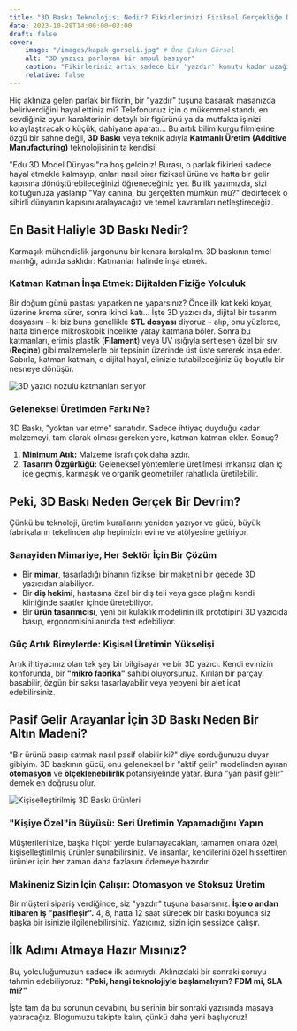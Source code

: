 ```yaml
---
title: "3D Baskı Teknolojisi Nedir? Fikirlerinizi Fiziksel Gerçekliğe Dönüştürme Sanatı"
date: 2023-10-28T14:00:00+03:00
draft: false
cover:
    image: "/images/kapak-gorseli.jpg" # Öne Çıkan Görsel
    alt: "3D yazıcı parlayan bir ampul basıyor"
    caption: "Fikirleriniz artık sadece bir 'yazdır' komutu kadar uzağınızda."
    relative: false
---
```


Hiç aklınıza gelen parlak bir fikrin, bir "yazdır" tuşuna basarak masanızda beliriverdiğini hayal ettiniz mi? Telefonunuz için o mükemmel standı, en sevdiğiniz oyun karakterinin detaylı bir figürünü ya da mutfakta işinizi kolaylaştıracak o küçük, dahiyane aparatı... Bu artık bilim kurgu filmlerine özgü bir sahne değil, **3D Baskı** veya teknik adıyla **Katmanlı Üretim (Additive Manufacturing)** teknolojisinin ta kendisi!

"Edu 3D Model Dünyası"na hoş geldiniz! Burası, o parlak fikirleri sadece hayal etmekle kalmayıp, onları nasıl birer fiziksel ürüne ve hatta bir gelir kapısına dönüştürebileceğinizi öğreneceğiniz yer. Bu ilk yazımızda, sizi koltuğunuza yaslanıp "Vay canına, bu gerçekten mümkün mü?" dedirtecek o sihirli dünyanın kapısını aralayacağız ve temel kavramları netleştireceğiz.

## En Basit Haliyle 3D Baskı Nedir?

Karmaşık mühendislik jargonunu bir kenara bırakalım. 3D baskının temel mantığı, adında saklıdır: Katmanlar halinde inşa etmek.

### Katman Katman İnşa Etmek: Dijitalden Fiziğe Yolculuk

Bir doğum günü pastası yaparken ne yaparsınız? Önce ilk kat keki koyar, üzerine krema sürer, sonra ikinci katı... İşte 3D yazıcı da, dijital bir tasarım dosyasını – ki biz buna genellikle **STL dosyası** diyoruz – alıp, onu yüzlerce, hatta binlerce mikroskobik incelikte yatay katmana böler. Sonra bu katmanları, erimiş plastik (**Filament**) veya UV ışığıyla sertleşen özel bir sıvı (**Reçine**) gibi malzemelerle bir tepsinin üzerinde üst üste sererek inşa eder. Sabırla, katman katman, o dijital hayal, elinizle tutabileceğiniz üç boyutlu bir nesneye dönüşür.

![3D yazıcı nozulu katmanları seriyor](/images/katmanli-uretim.jpg "3D Baskının Kalbi: Katmanlı Üretim")

### Geleneksel Üretimden Farkı Ne?

3D Baskı, "yoktan var etme" sanatıdır. Sadece ihtiyaç duyduğu kadar malzemeyi, tam olarak olması gereken yere, katman katman ekler. Sonuç?
1.  **Minimum Atık:** Malzeme israfı çok daha azdır.
2.  **Tasarım Özgürlüğü:** Geleneksel yöntemlerle üretilmesi imkansız olan iç içe geçmiş, karmaşık ve organik geometriler rahatlıkla üretilebilir.

## Peki, 3D Baskı Neden Gerçek Bir Devrim?

Çünkü bu teknoloji, üretim kurallarını yeniden yazıyor ve gücü, büyük fabrikaların tekelinden alıp hepimizin evine ve atölyesine getiriyor.

### Sanayiden Mimariye, Her Sektör İçin Bir Çözüm

*   Bir **mimar**, tasarladığı binanın fiziksel bir maketini bir gecede 3D yazıcıdan alabiliyor.
*   Bir **diş hekimi**, hastasına özel bir diş teli veya gece plağını kendi kliniğinde saatler içinde üretebiliyor.
*   Bir **ürün tasarımcısı**, yeni bir kulaklık modelinin ilk prototipini 3D yazıcıda basıp, ergonomisini anında test edebiliyor.

### Güç Artık Bireylerde: Kişisel Üretimin Yükselişi

Artık ihtiyacınız olan tek şey bir bilgisayar ve bir 3D yazıcı. Kendi evinizin konforunda, bir **"mikro fabrika"** sahibi oluyorsunuz. Kırılan bir parçayı basabilir, özgün bir saksı tasarlayabilir veya yepyeni bir alet icat edebilirsiniz.

## Pasif Gelir Arayanlar İçin 3D Baskı Neden Bir Altın Madeni?

"Bir ürünü basıp satmak nasıl pasif olabilir ki?" diye sorduğunuzu duyar gibiyim. 3D baskının gücü, onu geleneksel bir "aktif gelir" modelinden ayıran **otomasyon** ve **ölçeklenebilirlik** potansiyelinde yatar. Buna "yarı pasif gelir" demek en doğrusu olur.

![Kişiselleştirilmiş 3D Baskı ürünleri](/images/kisisellestirme.jpg "Katma Değeri Yüksek Kişiye Özel Ürünler")

### "Kişiye Özel"in Büyüsü: Seri Üretimin Yapamadığını Yapın

Müşterilerinize, başka hiçbir yerde bulamayacakları, tamamen onlara özel, kişiselleştirilmiş ürünler sunabilirsiniz. Ve insanlar, kendilerini özel hissettiren ürünler için her zaman daha fazlasını ödemeye hazırdır.

### Makineniz Sizin İçin Çalışır: Otomasyon ve Stoksuz Üretim

Bir müşteri sipariş verdiğinde, siz "yazdır" tuşuna basarsınız. **İşte o andan itibaren iş "pasifleşir".** 4, 8, hatta 12 saat sürecek bir baskı boyunca siz başka bir işinizle ilgilenebilirsiniz. Yazıcınız, sizin için sessizce çalışır.

## İlk Adımı Atmaya Hazır Mısınız?

Bu, yolculuğumuzun sadece ilk adımıydı. Aklınızdaki bir sonraki soruyu tahmin edebiliyoruz: **"Peki, hangi teknolojiyle başlamalıyım? FDM mi, SLA mi?"**

İşte tam da bu sorunun cevabını, bu serinin bir sonraki yazısında masaya yatıracağız. Blogumuzu takipte kalın, çünkü daha yeni başlıyoruz!
